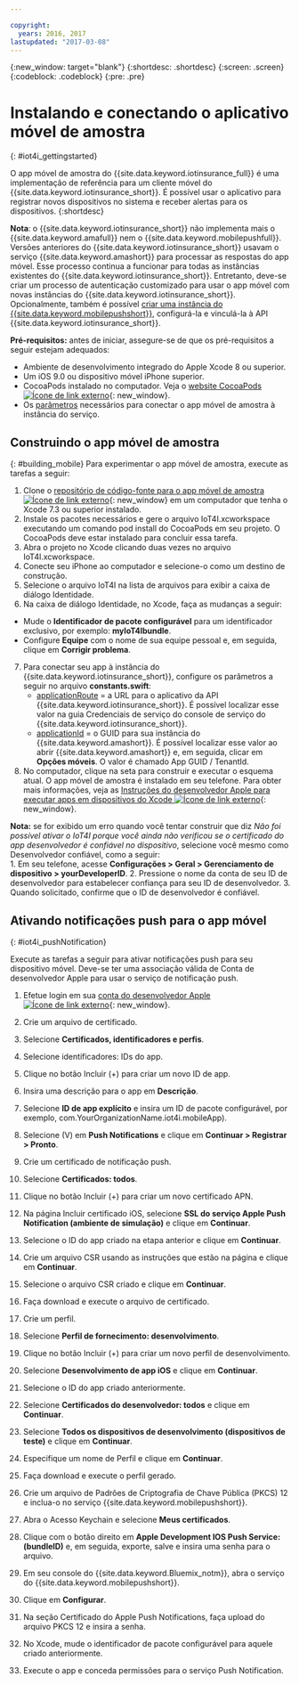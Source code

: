 ```yaml
---

copyright:
  years: 2016, 2017
lastupdated: "2017-03-08"
---
```


<!-- Common attributes used in the template are defined as follows: -->
{:new_window: target="blank"}
{:shortdesc: .shortdesc}
{:screen: .screen}
{:codeblock: .codeblock}
{:pre: .pre}


<!-- {{site.data.keyword.iotinsurance_full}}  {{site.data.keyword.iotinsurance_short}}  -->


# Instalando e conectando o aplicativo móvel de amostra
{: #iot4i_gettingstarted}

O app móvel de amostra do {{site.data.keyword.iotinsurance_full}} é uma implementação de referência para um cliente móvel do {{site.data.keyword.iotinsurance_short}}. É possível usar o aplicativo para registrar novos dispositivos no sistema e receber alertas para os dispositivos.
{:shortdesc}

**Nota**: o {{site.data.keyword.iotinsurance_short}} não implementa mais o {{site.data.keyword.amafull}} nem o {{site.data.keyword.mobilepushfull}}. Versões
anteriores do {{site.data.keyword.iotinsurance_short}} usavam o serviço {{site.data.keyword.amashort}} para processar as respostas do app móvel. Esse processo
continua a funcionar para todas as instâncias existentes do {{site.data.keyword.iotinsurance_short}}. Entretanto, deve-se criar um processo de autenticação customizado para usar o app móvel com novas instâncias do
{{site.data.keyword.iotinsurance_short}}. Opcionalmente, também é possível [criar uma instância do {{site.data.keyword.mobilepushshort}}](../mobilepush/index.html), configurá-la e vinculá-la à API {{site.data.keyword.iotinsurance_short}}.

**Pré-requisitos:** antes de iniciar, assegure-se de que os pré-requisitos a seguir estejam adequados:
  - Ambiente de desenvolvimento integrado do Apple Xcode 8 ou superior.
  - Um iOS 9.0 ou dispositivo móvel iPhone superior.
  - CocoaPods instalado no computador. Veja o [website CocoaPods ![Ícone de link externo](../../icons/launch-glyph.svg)](https://guides.cocoapods.org/using/getting-started.html){: new_window}.
  - Os [parâmetros](#iot4i_mobileParam) necessários para conectar o app móvel de amostra à instância do serviço.

## Construindo o app móvel de amostra
{: #building_mobile}
Para experimentar o app móvel de amostra, execute as tarefas a seguir:

1. Clone o [repositório de código-fonte para o app móvel de amostra ![Ícone de link externo](../../icons/launch-glyph.svg)](https://github.com/ibm-watson-iot/ioti-mobile){: new_window} em um computador que tenha o Xcode 7.3 ou superior instalado.
2. Instale os pacotes necessários e gere o arquivo IoT4I.xcworkspace executando um comando pod install do CocoaPods em seu projeto. O CocoaPods deve estar instalado para concluir essa tarefa.
3. Abra o projeto no Xcode clicando duas vezes no arquivo IoT4I.xcworkspace.
4. Conecte seu iPhone ao computador e selecione-o como um destino de construção.
5. Selecione o arquivo IoT4I na lista de arquivos para exibir a caixa de diálogo Identidade.
6. Na caixa de diálogo Identidade, no Xcode, faça as mudanças a seguir:
  - Mude o **Identificador de pacote configurável** para um identificador exclusivo, por exemplo: **myIoT4Ibundle**.
  - Configure **Equipe** com o nome de sua equipe pessoal e, em seguida, clique em **Corrigir problema**.
7. Para conectar seu app à instância do {{site.data.keyword.iotinsurance_short}}, configure os parâmetros a seguir no arquivo **constants.swift**:  
    - [applicationRoute](#iot4i_mobileParam) = a URL para o aplicativo da API {{site.data.keyword.iotinsurance_short}}. É possível localizar esse valor na guia Credenciais de serviço do console de serviço do {{site.data.keyword.iotinsurance_short}}.
    - [applicationId](#iot4i_mobileParam) = o GUID para sua instância do {{site.data.keyword.amashort}}. É possível localizar esse valor ao abrir {{site.data.keyword.amashort}} e, em seguida, clicar em **Opções móveis**.  O valor é chamado App GUID / TenantId.
8. No computador, clique na seta para construir e executar o esquema atual. O app móvel de amostra é instalado em seu telefone. Para obter mais informações, veja as [Instruções do desenvolvedor Apple para executar apps em dispositivos do Xcode ![Ícone de link externo](../../icons/launch-glyph.svg)](https://developer.apple.com/library/mac/documentation/IDEs/Conceptual/AppDistributionGuide/LaunchingYourApponDevices/LaunchingYourApponDevices.html){: new_window}.

  **Nota:** se for exibido um erro quando você tentar construir que diz *Não foi possível ativar o IoT4I porque você ainda não verificou se o certificado do app desenvolvedor é confiável no dispositivo*, selecione você mesmo como Desenvolvedor confiável, como a seguir:  
    1. Em seu telefone, acesse **Configurações > Geral > Gerenciamento de dispositivo > yourDeveloperID**.
    2. Pressione o nome da conta de seu ID de desenvolvedor para estabelecer confiança para seu ID de desenvolvedor.
    3. Quando solicitado, confirme que o ID de desenvolvedor é confiável.

## Ativando notificações push para o app móvel
{: #iot4i_pushNotification}

Execute as tarefas a seguir para ativar notificações push para seu dispositivo móvel. Deve-se ter uma associação válida de Conta de desenvolvedor Apple para usar o serviço de notificação push.

1. Efetue login em sua [conta do desenvolvedor Apple ![Ícone de link externo](../../icons/launch-glyph.svg)](https://developer.apple.com/account){: new_window}.

2. Crie um arquivo de certificado.
  1. Selecione **Certificados, identificadores e perfis**.
  2. Selecione identificadores: IDs do app.
  3. Clique no botão Incluir (+) para criar um novo ID de app.
  4. Insira uma descrição para o app em **Descrição**.
  5. Selecione **ID de app explícito** e insira um ID de pacote configurável, por exemplo, com.YourOrganizationName.iot4i.mobileApp).
  6. Selecione (V) em **Push Notifications** e clique em **Continuar > Registrar > Pronto**.

3. Crie um certificado de notificação push.
  1. Selecione **Certificados: todos**.
  2. Clique no botão Incluir (+) para criar um novo certificado APN.
  3. Na página Incluir certificado iOS, selecione **SSL do serviço Apple Push Notification (ambiente de simulação)** e clique em **Continuar**.
  4. Selecione o ID do app criado na etapa anterior e clique em **Continuar**.
  5. Crie um arquivo CSR usando as instruções que estão na página e clique em **Continuar**.
  6. Selecione o arquivo CSR criado e clique em **Continuar**.
  7. Faça download e execute o arquivo de certificado.

4. Crie um perfil.
  1. Selecione **Perfil de fornecimento: desenvolvimento**.
  2. Clique no botão Incluir (+) para criar um novo perfil de desenvolvimento.
  3. Selecione **Desenvolvimento de app iOS** e clique em **Continuar**.
  4. Selecione o ID do app criado anteriormente.
  5. Selecione **Certificados do desenvolvedor: todos** e clique em **Continuar**.
  5. Selecione **Todos os dispositivos de desenvolvimento (dispositivos de teste)** e clique em **Continuar**.
  6. Especifique um nome de Perfil e clique em **Continuar**.
  7. Faça download e execute o perfil gerado.

5. Crie um arquivo de Padrões de Criptografia de Chave Pública (PKCS) 12 e inclua-o no serviço {{site.data.keyword.mobilepushshort}}.
  1. Abra o Acesso Keychain e selecione **Meus certificados**.
  2. Clique com o botão direito em **Apple Development IOS Push Service: (bundleID)** e, em seguida, exporte, salve e insira uma senha para o arquivo.
  3. Em seu console do {{site.data.keyword.Bluemix_notm}}, abra o serviço do {{site.data.keyword.mobilepushshort}}.
  4. Clique em **Configurar**.
  5. Na seção Certificado do Apple Push Notifications, faça upload do arquivo PKCS 12 e insira a senha.
  6. No Xcode, mude o identificador de pacote configurável para aquele criado anteriormente.
  7. Execute o app e conceda permissões para o serviço Push Notification.
